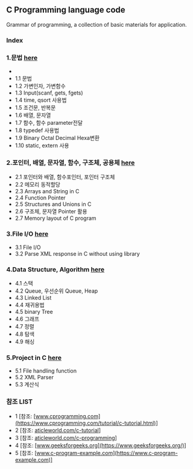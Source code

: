 ## C Programming language code
Grammar of programming, a collection of basic materials for application.
### Index
### 1.문법 [here](https://github.com/csbyun-data/C-Pro/blob/main/chap01/README.md)
* 
* 1.1 문법
* 1.2 가변인자, 가변함수
* 1.3 Input(scanf, gets, fgets)
* 1.4 time, qsort 사용법
* 1.5 조건문, 반복문
* 1.6 배열, 문자열
* 1.7 함수, 함수 parameter전달
* 1.8 typedef 사용법
* 1.9 Binary Octal Decimal Hexa변환
* 1.10 static, extern 사용
  
### 2.포인터, 배열, 문자열, 함수, 구조체, 공용체 [here](https://github.com/csbyun-data/C-Pro/blob/main/chap02/README.md)
* 2.1 포인터와 배열, 함수포인터, 포인터 구조체
* 2.2 메모리 동적할당
* 2.3 Arrays and String in C
* 2.4 Function Pointer
* 2.5 Structures and Unions in C
* 2.6 구조체, 문자열 Pointer 활용
* 2.7 Memory layout of C program
  
### 3.File I/O [here](https://github.com/csbyun-data/C-Pro/blob/main/chap03/README.md)
* 3.1 File I/O
* 3.2 Parse XML response in C without using library

### 4.Data Structure, Algorithm [here](https://github.com/csbyun-data/C-Pro/blob/main/chap04/README.md)
* 4.1 스택
* 4.2 Queue, 우선순위 Queue, Heap
* 4.3 Linked List
* 4.4 재귀용법
* 4.5 binary Tree
* 4.6 그래프
* 4.7 정렬
* 4.8 탐색
* 4.9 해싱
### 5.Project in C [here](https://github.com/csbyun-data/C-Pro/blob/main/chap05/README.md)
* 5.1 File handling function
* 5.2 XML Parser
* 5.3 계산식

### 참조 LIST
* 1 [참조: [www.cprogramming.com](https://www.cprogramming.com/tutorial/c-tutorial.html)]
* 2 [참조: [aticleworld.com/c-tutorial](https://aticleworld.com/c-tutorial/)]
* 3 [참조: [aticleworld.com/c-programming](https://aticleworld.com/c-programming/)]
* 4 [참조: [www.geeksforgeeks.org](https://www.geeksforgeeks.org/)]
* 5 [참조: [www.c-program-example.com](https://www.c-program-example.com)]
